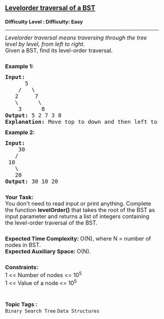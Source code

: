 <h2><a href="https://www.geeksforgeeks.org/problems/levelorder-traversal-of-a-bst/1?page=3&status=unsolved,attempted&sortBy=accuracy">Levelorder traversal of a BST</a></h2><h3>Difficulty Level : Difficulty: Easy</h3><hr><div class="problems_problem_content__Xm_eO"><p><em><span style="font-size:18px">Levelorder traversal means traversing through the tree level by level, from left to right.</span></em><br>
<span style="font-size:18px">Given a BST, find its level-order traversal.&nbsp;</span></p>

<p><br>
<span style="font-size:18px"><strong>Example 1:</strong></span></p>

<pre><span style="font-size:18px"><strong>Input:
</strong>      5
&nbsp;   /   \
&nbsp;  2     7
&nbsp;  \      \
&nbsp;   3      8
<strong>Output: </strong>5 2 7 3 8</span>
<strong><span style="font-size:18px">Explanation: </span></strong><span style="font-size:18px">Move top to down and then left to right and keep printing elements.</span>
</pre>

<p><span style="font-size:18px"><strong>Example 2:</strong></span></p>

<pre><span style="font-size:18px"><strong>Input:
</strong>&nbsp;  &nbsp;30
 &nbsp; /
&nbsp;10
 &nbsp; \ 
&nbsp;  20
<strong>Output: </strong>30 10 20
</span></pre>

<p><br>
<span style="font-size:18px"><strong>Your Task:</strong></span><br>
<span style="font-size:18px">You don't need to read input or print anything. Complete the function&nbsp;</span><span style="font-size:18px"><strong>levelOrder()</strong></span><span style="font-size:18px">&nbsp;that takes the root of the BST as input parameter and returns a list of integers containing the level-order traversal of the BST.</span></p>

<p><br>
<span style="font-size:18px"><strong>Expected Time Complexity:&nbsp;</strong>O(N), where N = number of nodes in BST.<br>
<strong>Expected Auxiliary Space:&nbsp;</strong>O(N).</span></p>

<p><br>
<span style="font-size:18px"><strong>Constraints:</strong><br>
1 &lt;= Number of nodes &lt;= 10<sup>5</sup><br>
1 &lt;= Value of a node<sub>&nbsp;</sub>&lt;= 10<sup>5</sup></span></p>
</div><br><p><span style=font-size:18px><strong>Topic Tags : </strong><br><code>Binary Search Tree</code>&nbsp;<code>Data Structures</code>&nbsp;